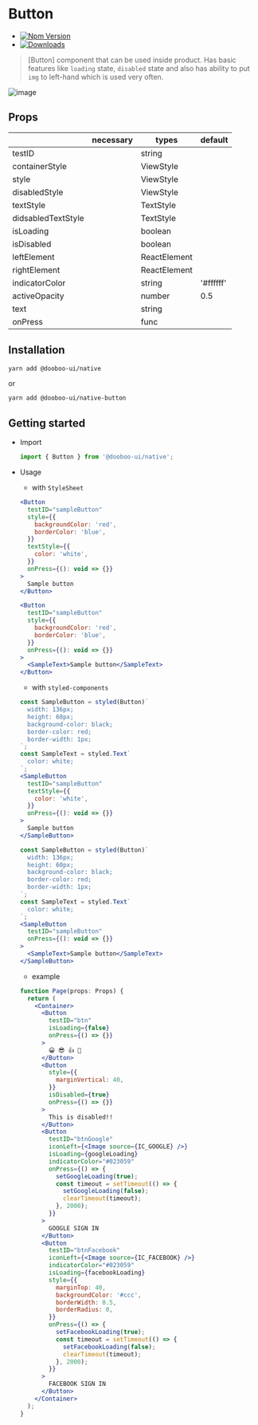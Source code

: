 # Button

- [![Npm Version](http://img.shields.io/npm/v/@dooboo-ui/native-button.svg?style=flat-square)](https://npmjs.org/package/@dooboo-ui/native-button)
- [![Downloads](http://img.shields.io/npm/dm/@dooboo-ui/native-button.svg?style=flat-square)](https://npmjs.org/package/@dooboo-ui/native-button)


> [Button] component that can be used inside product. Has basic features like `loading` state, `disabled` state and also has ability to put `img` to left-hand which is used very often.

![image](https://user-images.githubusercontent.com/27461460/62291727-9be84100-b49f-11e9-8ce5-ceaa1dc3153e.png)


## Props

|                | necessary | types                | default |
| -------------- | --------- | -------------------- | ------- |
| testID         |           | string               |         |
| containerStyle |           | ViewStyle            |         |
| style          |           | ViewStyle            |         |
| disabledStyle  |           | ViewStyle            |         |
| textStyle      |           | TextStyle            |         |
| didsabledTextStyle |       | TextStyle            |         |
| isLoading      |           | boolean              |         |
| isDisabled     |           | boolean              |         |
| leftElement    |           | ReactElement         |         |
| rightElement   |           | ReactElement         |         |
| indicatorColor |           | string               |'#ffffff'|
| activeOpacity  |           | number               |   0.5   |
| text           |           | string               |         |
| onPress        |           | func                 |         |

## Installation

```sh
yarn add @dooboo-ui/native
```

or

```sh
yarn add @dooboo-ui/native-button
```

## Getting started

- Import

  ```javascript
  import { Button } from '@dooboo-ui/native';
  ```

- Usage
  - with `StyleSheet`
  ```jsx
  <Button
    testID="sampleButton"
    style={{
      backgroundColor: 'red',
      borderColor: 'blue',
    }}
    textStyle={{
      color: 'white',
    }}
    onPress={(): void => {}}
  >
    Sample button
  </Button>
  ```
  ```jsx
  <Button
    testID="sampleButton"
    style={{
      backgroundColor: 'red',
      borderColor: 'blue',
    }}
    onPress={(): void => {}}
  >
    <SampleText>Sample button</SampleText>
  </Button>
  ```

  - with `styled-components`
  ```jsx
  const SampleButton = styled(Button)`
    width: 136px;
    height: 60px;
    background-color: black;
    border-color: red;
    border-width: 1px;
  `;
  const SampleText = styled.Text`
    color: white;
  `;
  <SampleButton
    testID="sampleButton"
    textStyle={{
      color: 'white',
    }}
    onPress={(): void => {}}
  >
    Sample button
  </SampleButton>
  ```
  ```jsx
  const SampleButton = styled(Button)`
    width: 136px;
    height: 60px;
    background-color: black;
    border-color: red;
    border-width: 1px;
  `;
  const SampleText = styled.Text`
    color: white;
  `;
  <SampleButton
    testID="sampleButton"
    onPress={(): void => {}}
  >
    <SampleText>Sample button</SampleText>
  </SampleButton>
  ```

  - example
  ```jsx
  function Page(props: Props) {
    return (
      <Container>
        <Button
          testID="btn"
          isLoading={false}
          onPress={() => {}}
        >
          😀 😎 👍 💯
        </Button>
        <Button
          style={{
            marginVertical: 40,
          }}
          isDisabled={true}
          onPress={() => {}}
        >
          This is disabled!!
        </Button>
        <Button
          testID="btnGoogle"
          iconLeft={<Image source={IC_GOOGLE} />}
          isLoading={googleLoading}
          indicatorColor="#023059"
          onPress={() => {
            setGoogleLoading(true);
            const timeout = setTimeout(() => {
              setGoogleLoading(false);
              clearTimeout(timeout);
            }, 2000);
          }}
        >
          GOOGLE SIGN IN
        </Button>
        <Button
          testID="btnFacebook"
          iconLeft={<Image source={IC_FACEBOOK} />}
          indicatorColor="#023059"
          isLoading={facebookLoading}
          style={{
            marginTop: 40,
            backgroundColor: '#ccc',
            borderWidth: 0.5,
            borderRadius: 0,
          }}
          onPress={() => {
            setFacebookLoading(true);
            const timeout = setTimeout(() => {
              setFacebookLoading(false);
              clearTimeout(timeout);
            }, 2000);
          }}
        >
          FACEBOOK SIGN IN
        </Button>
      </Container>
    );
  }
  ```